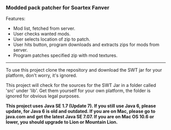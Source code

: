 ### Modded pack patcher for Soartex Fanver

Features:

* Mod list, fetched from server.
* User checks wanted mods.
* User selects location of zip to patch.
* User hits button, program downloads and extracts zips for mods from server.
* Program patches specified zip with mod textures.

* * *

To use this project clone the repository and download the SWT jar for your platform, don't worry, it's ignored.

This project will check for the sources for the SWT Jar in a folder called 'src' under 'lib'. Get them yourself for your own platform, the folder is ignored for obvious legal purposes.

__This project uses Java SE 1.7 (Update 7). If you still use Java 6, please update, for Java 6 is old and outdated. If you are on Mac, please go to java.com and get the latest Java SE 7.07. If you are on Mac OS 10.6 or lower, you should upgrade to Lion or Mountain Lion.__